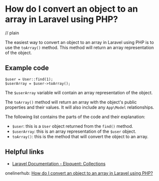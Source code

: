 # How do I convert an object to an array in Laravel using PHP?
// plain

The easiest way to convert an object to an array in Laravel using PHP is to use the `toArray()` method. This method will return an array representation of the object.

## Example code

```
$user = User::find(1);
$userArray = $user->toArray();
```

The `$userArray` variable will contain an array representation of the object.

The `toArray()` method will return an array with the object's public properties and their values. It will also include any `App\Model` relationships.

The following list contains the parts of the code and their explanation:
- `$user`: this is a `User` object returned from the `find()` method.
- `$userArray`: this is an array representation of the `$user` object.
- `toArray()`: this is the method that will convert the object to an array.

## Helpful links
- [Laravel Documentation - Eloquent: Collections](https://laravel.com/docs/7.x/eloquent-collections#method-toarray)

onelinerhub: [How do I convert an object to an array in Laravel using PHP?](https://onelinerhub.com/php-laravel/how-do-i-convert-an-object-to-an-array-in-laravel-using-php)